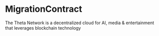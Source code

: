 # MigrationContract
The Theta Network is a decentralized cloud for AI, media &amp; entertainment that leverages blockchain technology
